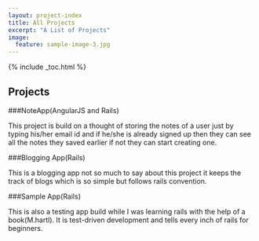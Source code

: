 ```yaml
---
layout: project-index
title: All Projects
excerpt: "A List of Projects"
image:
  feature: sample-image-3.jpg
---
```


{% include _toc.html %}

## Projects

###NoteApp(AngularJS and Rails)

This project is build on a thought of storing the notes of a user just by typing his/her email id and if he/she is already signed up then they can see all the notes they saved earlier if not they can start creating one.

###Blogging App(Rails)

This is a blogging app not so much to say about this project it keeps the track of blogs which is so simple but follows rails convention.

###Sample App(Rails)

This is also a testing app build while I was learning rails with the help of a book(M.hartl). It is test-driven development and tells every inch of rails for beginners.
